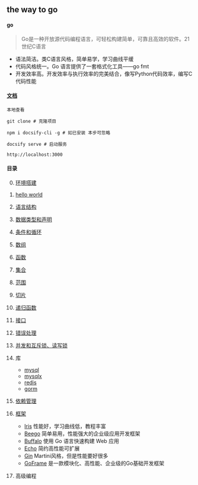 ## the way to go

#### go

> Go是一种开放源代码编程语言，可轻松构建简单，可靠且高效的软件。21世纪C语言

- 语法简洁。类C语言风格，简单易学，学习曲线平缓
- 代码风格统一。Go 语言提供了一套格式化工具——go fmt
- 开发效率高。开发效率与执行效率的完美结合，像写Python代码效率，编写C代码性能

#### [文档](https://mylafe.github.io/golang-study/)

```
本地查看

git clone # 克隆项目

npm i docsify-cli -g # 如已安装 本步可忽略

docsify serve # 启动服务

http://localhost:3000
```

#### 目录

0. [环境搭建](0.install/环境搭建.md)
1. [hello world](1.demo/README.md)
2. [语言结构](2.structure/README.md)
3. [数据类型和声明](3.dataType/README.md)
4. [条件和循环](4.if-for/README.md)
5. [数组](5.arr/README.md)
6. [函数](6.fun/README.md)
7. [集合](7.map/README.md)
8. [范围](8.range/README.md)
9. [切片](9.slice/README.md)
10. [递归函数](10.recursive/README.md)
11. [接口](11.interface/README.md)
12. [错误处理](12.error/README.md)
13. [并发和互斥锁、读写锁](13.conc/README.md)
14. 库

	- [mysql](https://github.com/go-sql-driver/mysql)
	- [mysqlx ](github.com/jmoiron/sqlx)
	- [redis](https://github.com/go-redis/redis)
	- [gorm](https://github.com/go-gorm/gorm)

15. [依赖管理](15.mod/README.md)
16. [框架](16.frame/README.md)

	- [Iris](https://github.com/kataras/iris) 性能好，学习曲线低，教程丰富
	- [Beego](https://github.com/beego/beego) 简单易用，性能强大的企业级应用开发框架
	- [Buffalo](https://github.com/gobuffalo/buffalo) 使用 Go 语言快速构建 Web 应用
	- [Echo](https://github.com/labstack/echo) 简约高性能可扩展
	- [Gin](https://github.com/codegangsta/gin) Martini风格，但是性能要好很多
	- [GoFrame](https://github.com/gogf/gf) 是一款模块化、高性能、企业级的Go基础开发框架

17. 高级编程
